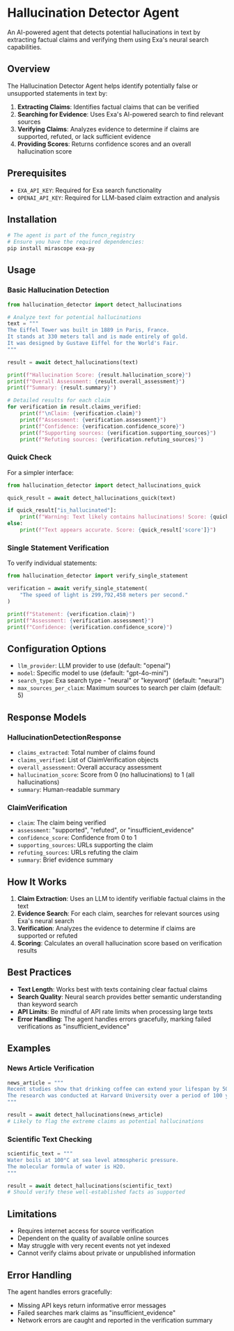 # Hallucination Detector Agent

An AI-powered agent that detects potential hallucinations in text by extracting factual claims and verifying them using Exa's neural search capabilities.

## Overview

The Hallucination Detector Agent helps identify potentially false or unsupported statements in text by:

1. **Extracting Claims**: Identifies factual claims that can be verified
2. **Searching for Evidence**: Uses Exa's AI-powered search to find relevant sources
3. **Verifying Claims**: Analyzes evidence to determine if claims are supported, refuted, or lack sufficient evidence
4. **Providing Scores**: Returns confidence scores and an overall hallucination score

## Prerequisites

- `EXA_API_KEY`: Required for Exa search functionality
- `OPENAI_API_KEY`: Required for LLM-based claim extraction and analysis

## Installation

```bash
# The agent is part of the funcn_registry
# Ensure you have the required dependencies:
pip install mirascope exa-py
```

## Usage

### Basic Hallucination Detection

```python
from hallucination_detector import detect_hallucinations

# Analyze text for potential hallucinations
text = """
The Eiffel Tower was built in 1889 in Paris, France. 
It stands at 330 meters tall and is made entirely of gold.
It was designed by Gustave Eiffel for the World's Fair.
"""

result = await detect_hallucinations(text)

print(f"Hallucination Score: {result.hallucination_score}")
print(f"Overall Assessment: {result.overall_assessment}")
print(f"Summary: {result.summary}")

# Detailed results for each claim
for verification in result.claims_verified:
    print(f"\nClaim: {verification.claim}")
    print(f"Assessment: {verification.assessment}")
    print(f"Confidence: {verification.confidence_score}")
    print(f"Supporting sources: {verification.supporting_sources}")
    print(f"Refuting sources: {verification.refuting_sources}")
```

### Quick Check

For a simpler interface:

```python
from hallucination_detector import detect_hallucinations_quick

quick_result = await detect_hallucinations_quick(text)

if quick_result["is_hallucinated"]:
    print(f"Warning: Text likely contains hallucinations! Score: {quick_result['score']}")
else:
    print(f"Text appears accurate. Score: {quick_result['score']}")
```

### Single Statement Verification

To verify individual statements:

```python
from hallucination_detector import verify_single_statement

verification = await verify_single_statement(
    "The speed of light is 299,792,458 meters per second."
)

print(f"Statement: {verification.claim}")
print(f"Assessment: {verification.assessment}")
print(f"Confidence: {verification.confidence_score}")
```

## Configuration Options

- `llm_provider`: LLM provider to use (default: "openai")
- `model`: Specific model to use (default: "gpt-4o-mini")
- `search_type`: Exa search type - "neural" or "keyword" (default: "neural")
- `max_sources_per_claim`: Maximum sources to search per claim (default: 5)

## Response Models

### HallucinationDetectionResponse

- `claims_extracted`: Total number of claims found
- `claims_verified`: List of ClaimVerification objects
- `overall_assessment`: Overall accuracy assessment
- `hallucination_score`: Score from 0 (no hallucinations) to 1 (all hallucinations)
- `summary`: Human-readable summary

### ClaimVerification

- `claim`: The claim being verified
- `assessment`: "supported", "refuted", or "insufficient_evidence"
- `confidence_score`: Confidence from 0 to 1
- `supporting_sources`: URLs supporting the claim
- `refuting_sources`: URLs refuting the claim
- `summary`: Brief evidence summary

## How It Works

1. **Claim Extraction**: Uses an LLM to identify verifiable factual claims in the text
2. **Evidence Search**: For each claim, searches for relevant sources using Exa's neural search
3. **Verification**: Analyzes the evidence to determine if claims are supported or refuted
4. **Scoring**: Calculates an overall hallucination score based on verification results

## Best Practices

- **Text Length**: Works best with texts containing clear factual claims
- **Search Quality**: Neural search provides better semantic understanding than keyword search
- **API Limits**: Be mindful of API rate limits when processing large texts
- **Error Handling**: The agent handles errors gracefully, marking failed verifications as "insufficient_evidence"

## Examples

### News Article Verification

```python
news_article = """
Recent studies show that drinking coffee can extend your lifespan by 50 years.
The research was conducted at Harvard University over a period of 100 years.
"""

result = await detect_hallucinations(news_article)
# Likely to flag the extreme claims as potential hallucinations
```

### Scientific Text Checking

```python
scientific_text = """
Water boils at 100°C at sea level atmospheric pressure.
The molecular formula of water is H2O.
"""

result = await detect_hallucinations(scientific_text)
# Should verify these well-established facts as supported
```

## Limitations

- Requires internet access for source verification
- Dependent on the quality of available online sources
- May struggle with very recent events not yet indexed
- Cannot verify claims about private or unpublished information

## Error Handling

The agent handles errors gracefully:

- Missing API keys return informative error messages
- Failed searches mark claims as "insufficient_evidence"
- Network errors are caught and reported in the verification summary 
